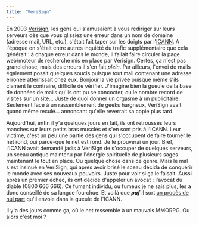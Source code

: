 ```yaml
---
title: "VeriSign"
---
```


En 2003 [Verisign](http://www.verisign.com/), les gens qui s'amusaient à vous
rediriger sur leurs serveurs dès que vous glissiez une erreur dans un nom de
domaine (adresse mail, URL, etc.), s'était fait taper sur les doigts par
l'[ICANN](http://www.icann.org/). A l'époque on s'était entre autres inquiété
du trafic supplémentaire que cela générait : à chaque erreur dans le monde, il
fallait faire circuler la page web/moteur de recherche mis en place par
Verisign. Certes, ça n'est pas grand chose, mais des erreurs il s'en fait
_plein_. Par ailleurs, l'envoi de mails également posait quelques soucis
puisque tout mail contenant une adresse erronée atterrissait chez eux. Bonjour
la vie privée puisque même s'ils clament le contraire, difficile de vérifier.
J'imagine bien la gueule de la base de données de mails qu'ils ont pu se
concocter, ou le nombre record de visites sur un site... Juste de quoi donner
un orgasme à un publicitaire. Seulement face à un rassemblement de geeks
hargneux, VeriSign avait quand même reculé... annoncant qu'elle reverrait sa
copie plus tard.

Aujourd'hui, enfin il y'a quelques jours en fait, ils ont retroussés leurs
manches sur leurs petits bras musclés et s'en sont pris à l'ICANN. Leur
victime, c'est un peu une partie des gens qui s'occupent de faire tourner le
net rond, oui parce-que le net est rond. Je le prouverai un jour. Bref,
l'ICANN avait demandé jadis à VeriSign de s'occuper de quelques serveurs, un
sceau antique maintenu par l'énergie spirituelle de plusieurs sages maintenant
le tout en place. Ou quelque chose dans ce genre. Mais le mal s'est insinué en
VeriSign, qui après avoir brisé le sceau décida de conquérir le monde avec ses
nouveaux pouvoirs. Juste pour voir si ça le faisait. Aussi après un premier
échec, ils ont décidé d'appeler un avocat : l'avocat du diable (0800 666 666).
Ce fumant individu, ou fumeux je ne sais plus, les a donc conseillé de sa
langue fourchue. Et voilà que ***paf*** il sort [un procès de nul
part](http://linuxfr.org/2004/02/27/15556.html) qu'il envoie dans la gueule de
l'ICANN.

Il y'a des jours comme ça, où le net ressemble à un mauvais MMORPG. Ou alors
c'est moi ?

